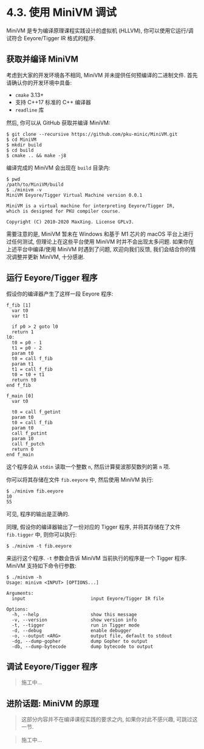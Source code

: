 # 4.3. 使用 MiniVM 调试

MiniVM 是专为编译原理课程实践设计的虚拟机 (HLLVM), 你可以使用它运行/调试符合 Eeyore/Tigger IR 格式的程序.

## 获取并编译 MiniVM

考虑到大家的开发环境各不相同, MiniVM 并未提供任何预编译的二进制文件. 首先请确认你的开发环境中具备:

* `cmake` 3.13+
* 支持 C++17 标准的 C++ 编译器
* `readline` 库

然后, 你可以从 GitHub 获取并编译 MiniVM:

```
$ git clone --recursive https://github.com/pku-minic/MiniVM.git
$ cd MiniVM
$ mkdir build
$ cd build
$ cmake .. && make -j8
```

编译完成的 MiniVM 会出现在 `build` 目录内:

```
$ pwd
/path/to/MiniVM/build
$ ./minivm -v
MiniVM Eeyore/Tigger Virtual Machine version 0.0.1

MiniVM is a virtual machine for interpreting Eeyore/Tigger IR,
which is designed for PKU compiler course.

Copyright (C) 2010-2020 MaxXing. License GPLv3.
```

需要注意的是, MiniVM 暂未在 Windows 和基于 M1 芯片的 macOS 平台上进行过任何测试, 但理论上在这些平台使用 MiniVM 时并不会出现太多问题. 如果你在上述平台中编译/使用 MiniVM 时遇到了问题, 欢迎向我们反馈, 我们会结合你的情况调整并更新 MiniVM, 十分感谢.

## 运行 Eeyore/Tigger 程序

假设你的编译器产生了这样一段 Eeyore 程序:

```eeyore
f_fib [1]
  var t0
  var t1

  if p0 > 2 goto l0
  return 1
l0:
  t0 = p0 - 1
  t1 = p0 - 2
  param t0
  t0 = call f_fib
  param t1
  t1 = call f_fib
  t0 = t0 + t1
  return t0
end f_fib

f_main [0]
  var t0

  t0 = call f_getint
  param t0
  t0 = call f_fib
  param t0
  call f_putint
  param 10
  call f_putch
  return 0
end f_main
```

这个程序会从 `stdin` 读取一个整数 `n`, 然后计算斐波那契数列的第 `n` 项.

你可以将其存储在文件 `fib.eeyore` 中, 然后使用 MiniVM 执行:

```
$ ./minivm fib.eeyore
10
55
```

可见, 程序的输出是正确的.

同理, 假设你的编译器输出了一份对应的 Tigger 程序, 并将其存储在了文件 `fib.tigger` 中, 则你可以执行:

```
$ ./minivm -t fib.eeyore
```

来运行这个程序. `-t` 参数会告诉 MiniVM 当前执行的程序是一个 Tigger 程序. MiniVM 支持如下命令行参数:

```
$ ./minivm -h
Usage: minivm <INPUT> [OPTIONS...]

Arguments:
  input                        input Eeyore/Tigger IR file

Options:
  -h, --help                   show this message
  -v, --version                show version info
  -t, --tigger                 run in Tigger mode
  -d, --debug                  enable debugger
  -o, --output <ARG>           output file, default to stdout
  -dg, --dump-gopher           dump Gopher to output
  -db, --dump-bytecode         dump bytecode to output
```

## 调试 Eeyore/Tigger 程序

> 施工中...

## 进阶话题: MiniVM 的原理

> 这部分内容并不在编译课程实践的要求之内, 如果你对此不感兴趣, 可跳过这一节.

> 施工中...
